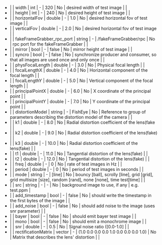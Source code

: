   * |      |  width             | int     | -             |   320         | No    | desired width of test image                       |  |
  * |      |  height            | int     | -             |   240         | No    | desired height of test image                      |  |
  * |      |  horizontalFov     | double  | -             |   1.0         | No    | desired horizontal fov of test image              |  |
  * |      |  verticalFov       | double  | -             |   2.0         | No    | desired horizontal fov of test image              |  |
  * |      |  fakeFrameGrabber_rpc_port   | string  | -  | /fakeFrameGrabber/rpc    | No    | rpc port for the fakeFrameGrabber                       |  |
  * |      |  mirror            | bool  | -              |   false      | No    | mirror height of test image                      |  |
  * |      |  syncro            | bool  | -              |   false      | No    | synchronize producer and consumer, so that all images are used once and only once              |  |
  * |      |  physFocalLength  | double  | -             |   3.0         | No    | Physical focal length                              |  |
  * |      |  focalLengthX     | double  | -             |   4.0         | No    | Horizontal component of the focal length           |  |
  * |      |  focalLengthY     | double  | -             |   5.0         | No    | Vertical component of the focal length             |  |
  * |      |  principalPointX  | double  | -             |   6.0         | No    | X coordinate of the principal point                |  |
  * |      |  principalPointY  | double  | -             |   7.0         | No    | Y coordinate of the principal point                |  |
  * |      |  distortionModel | string  | -             |   FishEye      | No    | Reference to group of parameters describing the distortion model of the camera     |  |
  * |      |  k1              | double  | -             |   8.0          | No    | Radial distortion coefficient of the lens(fake                              |  |
  * |      |  k2              | double  | -             |   9.0          | No    | Radial distortion coefficient of the lens(fake)                             |  |
  * |      |  k3              | double  | -             |   10.0         | No    | Radial distortion coefficient of the lens(fake)                             |  |
  * |      |  t1              | double  | -             |   11.0         | No    | Tangential distortion of the lens(fake)                                     |  |
  * |      |  t2              | double  | -             |   12.0         | No    | Tangential distortion of the lens(fake)                                     |  |
  * |      |  freq            | double  | -             |   0            | No    | rate of test images in Hz                                     |  |
  * |      |  period          | double  | -             |   0            | No    | period of test images in seconds                              |  |
  * |      |  mode            | string  | -             |   [line]       | No    | bouncy [ball], scrolly [line], grid [grid], grid multisize [size], random [rand], none [none], time test[time]       |  |
  * |      |  src             | string  | -             |  -             | No    | background image to use, if any       | e.g. test.ppm |
  * |      |  add_timestamp   | bool    | -             |  false       | No    | should write the timestamp in the first bytes of the image       |  |
  * |      |  add_noise       | bool    | -             |  false       | No    | should add noise to the image (uses snr parameter)           |  |
  * |      |  bayer           | bool    | -             |  false       | No    | should emit bayer test image       |  |
  * |      |  mono            | bool    | -             |  false       | No    | should emit a monochrome image     |  |
  * |      |  snr             | double  | -             |  0.5         | No    | Signal noise ratio ([0.0-1.0]       |  |
  * |      |  rectificationMatrix     | vector<double>  | -   |  (1.0 0.0 0.0 0.0 1.0 0.0 0.0 0.0 1.0) | No    | Matrix that describes the lens' distortion    |  |
